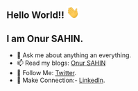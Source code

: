 <h2> Hello World!! <img src="https://raw.githubusercontent.com/ABSphreak/ABSphreak/master/gifs/Hi.gif" width="30px"></h2>

##  I am Onur SAHIN.
- 💬 Ask me about anything an everything.
- 📫 Read my blogs: [Onur SAHIN](https://onursahin.net)
- 🎯 Follow Me: [Twitter](https://twitter.com/imonursahinn).
- 🔔 Make Connection:- [LinkedIn](https://www.linkedin.com/in/imonursahin).




